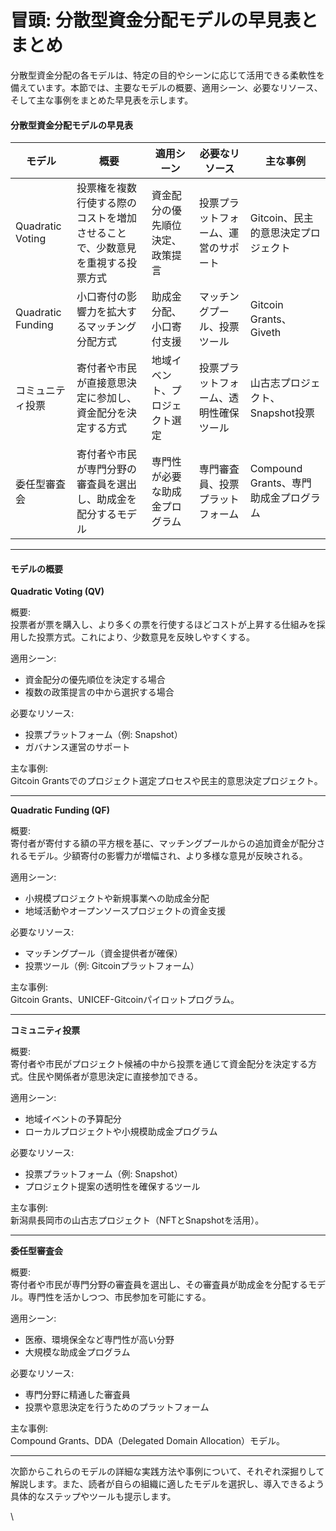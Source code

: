 # 冒頭: 分散型資金分配モデルの早見表とまとめ

分散型資金分配の各モデルは、特定の目的やシーンに応じて活用できる柔軟性を備えています。本節では、主要なモデルの概要、適用シーン、必要なリソース、そして主な事例をまとめた早見表を示します。

#### 分散型資金分配モデルの早見表

| モデル               | 概要                                     | 適用シーン            | 必要なリソース             | 主な事例                       |
| ----------------- | -------------------------------------- | ---------------- | ------------------- | -------------------------- |
| Quadratic Voting  | 投票権を複数行使する際のコストを増加させることで、少数意見を重視する投票方式 | 資金配分の優先順位決定、政策提言 | 投票プラットフォーム、運営のサポート  | Gitcoin、民主的意思決定プロジェクト      |
| Quadratic Funding | 小口寄付の影響力を拡大するマッチング分配方式                 | 助成金分配、小口寄付支援     | マッチングプール、投票ツール      | Gitcoin Grants、Giveth      |
| コミュニティ投票          | 寄付者や市民が直接意思決定に参加し、資金配分を決定する方式          | 地域イベント、プロジェクト選定  | 投票プラットフォーム、透明性確保ツール | 山古志プロジェクト、Snapshot投票       |
| 委任型審査会            | 寄付者や市民が専門分野の審査員を選出し、助成金を配分するモデル        | 専門性が必要な助成金プログラム  | 専門審査員、投票プラットフォーム    | Compound Grants、専門助成金プログラム |

***

#### モデルの概要

**Quadratic Voting (QV)**

概要:\
投票者が票を購入し、より多くの票を行使するほどコストが上昇する仕組みを採用した投票方式。これにより、少数意見を反映しやすくする。

適用シーン:

* 資金配分の優先順位を決定する場合
* 複数の政策提言の中から選択する場合

必要なリソース:

* 投票プラットフォーム（例: Snapshot）
* ガバナンス運営のサポート

主な事例:\
Gitcoin Grantsでのプロジェクト選定プロセスや民主的意思決定プロジェクト。

***

**Quadratic Funding (QF)**

概要:\
寄付者が寄付する額の平方根を基に、マッチングプールからの追加資金が配分されるモデル。少額寄付の影響力が増幅され、より多様な意見が反映される。

適用シーン:

* 小規模プロジェクトや新規事業への助成金分配
* 地域活動やオープンソースプロジェクトの資金支援

必要なリソース:

* マッチングプール（資金提供者が確保）
* 投票ツール（例: Gitcoinプラットフォーム）

主な事例:\
Gitcoin Grants、UNICEF-Gitcoinパイロットプログラム。

***

**コミュニティ投票**

概要:\
寄付者や市民がプロジェクト候補の中から投票を通じて資金配分を決定する方式。住民や関係者が意思決定に直接参加できる。

適用シーン:

* 地域イベントの予算配分
* ローカルプロジェクトや小規模助成金プログラム

必要なリソース:

* 投票プラットフォーム（例: Snapshot）
* プロジェクト提案の透明性を確保するツール

主な事例:\
新潟県長岡市の山古志プロジェクト（NFTとSnapshotを活用）。

***

**委任型審査会**

概要:\
寄付者や市民が専門分野の審査員を選出し、その審査員が助成金を分配するモデル。専門性を活かしつつ、市民参加を可能にする。

適用シーン:

* 医療、環境保全など専門性が高い分野
* 大規模な助成金プログラム

必要なリソース:

* 専門分野に精通した審査員
* 投票や意思決定を行うためのプラットフォーム

主な事例:\
Compound Grants、DDA（Delegated Domain Allocation）モデル。

***

次節からこれらのモデルの詳細な実践方法や事例について、それぞれ深掘りして解説します。また、読者が自らの組織に適したモデルを選択し、導入できるよう具体的なステップやツールも提示します。

\

